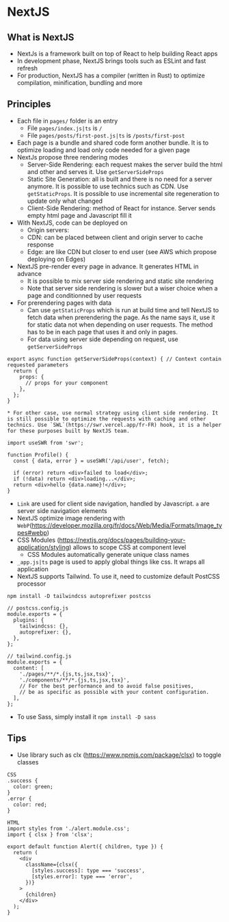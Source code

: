 # NextJS

## What is NextJS
* NextJs is a framework built on top of React to help building React apps
* In development phase, NextJS brings tools such as ESLint and fast refresh
* For production, NextJS has a compiler (written in Rust) to optimize compilation, minification, bundling and more

## Principles
* Each file in `pages/` folder is an entry
    * File `pages/index.js|ts` is `/`
    * File `pages/posts/first-post.js|ts` is `/posts/first-post`
* Each page is a bundle and shared code form another bundle. It is to optimize loading and load only code needed for a given page
* NextJs propose three rendering modes
    * Server-Side Rendering: each request makes the server build the html and other and serves it. Use `getServerSideProps`
    * Static Site Generation: all is built and there is no need for a server anymore. It is possible to use technics such as CDN. Use `getStaticProps`. It is possible to use incremental site regeneration to update only what changed
    * Client-Side Rendering: method of React for instance. Server sends empty html page and Javascript fill it
* With NextJS, code can be deployed on
    * Origin servers: 
    * CDN: can be placed between client and origin server to cache response
    * Edge: are like CDN but closer to end user (see AWS which propose deploying on Edges)
* NextJS pre-render every page in advance. It generates HTML in advance
    * It is possible to mix server side rendering and static site rendering
    * Note that server side rendering is slower but a wiser choice when a page and conditionned by user requests
* For prerendering pages with data
    * Can use `getStaticProps` which is run at build time and tell NextJS to fetch data when prerendering the page. As the name says it, use it for static data not when depending on user requests. The method has to be in each page that uses it and only in pages.
    * For data using server side depending on request, use `getServerSideProps`
```
export async function getServerSideProps(context) { // Context contain requested parameters
  return {
    props: {
      // props for your component
    },
  };
}
```
    * For other case, use normal strategy using client side rendering. It is still possible to optimize the requests with caching and other technics. Use `SWL`(https://swr.vercel.app/fr-FR) hook, it is a helper for these purposes built by NextJS team.
```
import useSWR from 'swr';

function Profile() {
  const { data, error } = useSWR('/api/user', fetch);

  if (error) return <div>failed to load</div>;
  if (!data) return <div>loading...</div>;
  return <div>hello {data.name}!</div>;
}
```
* `Link` are used for client side navigation, handled by Javascript. `a` are server side navigation elements
* NextJS optimize image rendering with `WebP`(https://developer.mozilla.org/fr/docs/Web/Media/Formats/Image_types#webp)
* CSS Modules (https://nextjs.org/docs/pages/building-your-application/styling) allows to scope CSS at component level
    * CSS Modules automatically generate unique class names
* `_app.js|ts` page is used to apply global things like css. It wraps all application
* NextJS supports Tailwind. To use it, need to customize default PostCSS processor 
```
npm install -D tailwindcss autoprefixer postcss

// postcss.config.js
module.exports = {
  plugins: {
    tailwindcss: {},
    autoprefixer: {},
  },
};

// tailwind.config.js
module.exports = {
  content: [
    './pages/**/*.{js,ts,jsx,tsx}',
    './components/**/*.{js,ts,jsx,tsx}',
    // For the best performance and to avoid false positives,
    // be as specific as possible with your content configuration.
  ],
};
```
* To use Sass, simply install it `npm install -D sass`

## Tips
* Use library such as clx (https://www.npmjs.com/package/clsx) to toggle classes
```
CSS
.success {
  color: green;
}
.error {
  color: red;
}

HTML
import styles from './alert.module.css';
import { clsx } from 'clsx';

export default function Alert({ children, type }) {
  return (
    <div
      className={clsx({
        [styles.success]: type === 'success',
        [styles.error]: type === 'error',
      })}
    >
      {children}
    </div>
  );
}
```